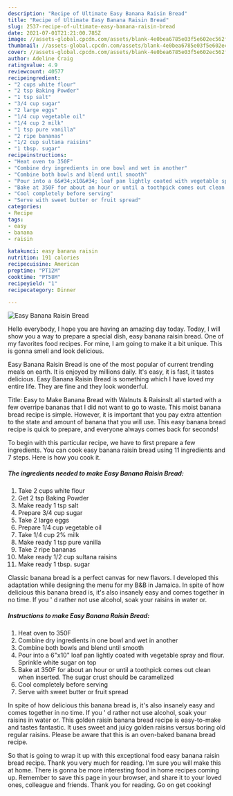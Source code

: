```yaml
---
description: "Recipe of Ultimate Easy Banana Raisin Bread"
title: "Recipe of Ultimate Easy Banana Raisin Bread"
slug: 2537-recipe-of-ultimate-easy-banana-raisin-bread
date: 2021-07-01T21:21:00.785Z
image: //assets-global.cpcdn.com/assets/blank-4e0bea6785e03f5e602ec562f230caae08da540cada707380b4fe1bbebba43da.png
thumbnail: //assets-global.cpcdn.com/assets/blank-4e0bea6785e03f5e602ec562f230caae08da540cada707380b4fe1bbebba43da.png
cover: //assets-global.cpcdn.com/assets/blank-4e0bea6785e03f5e602ec562f230caae08da540cada707380b4fe1bbebba43da.png
author: Adeline Craig
ratingvalue: 4.9
reviewcount: 40577
recipeingredient:
- "2 cups white flour"
- "2 tsp Baking Powder"
- "1 tsp salt"
- "3/4 cup sugar"
- "2 large eggs"
- "1/4 cup vegetable oil"
- "1/4 cup 2 milk"
- "1 tsp pure vanilla"
- "2 ripe bananas"
- "1/2 cup sultana raisins"
- "1 tbsp. sugar"
recipeinstructions:
- "Heat oven to 350F"
- "Combine dry ingredients in one bowl and wet in another"
- "Combine both bowls and blend until smooth"
- "Pour into a 6&#34;x10&#34; loaf pan lightly coated with vegetable spray and flour. Sprinkle white sugar on top"
- "Bake at 350F for about an hour or until a toothpick comes out clean when inserted. The sugar crust should be caramelized"
- "Cool completely before serving"
- "Serve with sweet butter or fruit spread"
categories:
- Recipe
tags:
- easy
- banana
- raisin

katakunci: easy banana raisin 
nutrition: 191 calories
recipecuisine: American
preptime: "PT12M"
cooktime: "PT58M"
recipeyield: "1"
recipecategory: Dinner

---
```



![Easy Banana Raisin Bread](//assets-global.cpcdn.com/assets/blank-4e0bea6785e03f5e602ec562f230caae08da540cada707380b4fe1bbebba43da.png)

Hello everybody, I hope you are having an amazing day today. Today, I will show you a way to prepare a special dish, easy banana raisin bread. One of my favorites food recipes. For mine, I am going to make it a bit unique. This is gonna smell and look delicious.

Easy Banana Raisin Bread is one of the most popular of current trending meals on earth. It is enjoyed by millions daily. It's easy, it is fast, it tastes delicious. Easy Banana Raisin Bread is something which I have loved my entire life. They are fine and they look wonderful.

Title: Easy to Make Banana Bread with Walnuts &amp; RaisinsIt all started with a few overripe bananas that I did not want to go to waste. This moist banana bread recipe is simple. However, it is important that you pay extra attention to the state and amount of banana that you will use. This easy banana bread recipe is quick to prepare, and everyone always comes back for seconds!


To begin with this particular recipe, we have to first prepare a few ingredients. You can cook easy banana raisin bread using 11 ingredients and 7 steps. Here is how you cook it.

<!--inarticleads1-->

##### The ingredients needed to make Easy Banana Raisin Bread:

1. Take 2 cups white flour
1. Get 2 tsp Baking Powder
1. Make ready 1 tsp salt
1. Prepare 3/4 cup sugar
1. Take 2 large eggs
1. Prepare 1/4 cup vegetable oil
1. Take 1/4 cup 2% milk
1. Make ready 1 tsp pure vanilla
1. Take 2 ripe bananas
1. Make ready 1/2 cup sultana raisins
1. Make ready 1 tbsp. sugar


Classic banana bread is a perfect canvas for new flavors. I developed this adaptation while designing the menu for my B&amp;B in Jamaica. In spite of how delicious this banana bread is, it&#39;s also insanely easy and comes together in no time. If you &#39; d rather not use alcohol, soak your raisins in water or. 

<!--inarticleads2-->

##### Instructions to make Easy Banana Raisin Bread:

1. Heat oven to 350F
1. Combine dry ingredients in one bowl and wet in another
1. Combine both bowls and blend until smooth
1. Pour into a 6&#34;x10&#34; loaf pan lightly coated with vegetable spray and flour. Sprinkle white sugar on top
1. Bake at 350F for about an hour or until a toothpick comes out clean when inserted. The sugar crust should be caramelized
1. Cool completely before serving
1. Serve with sweet butter or fruit spread


In spite of how delicious this banana bread is, it&#39;s also insanely easy and comes together in no time. If you &#39; d rather not use alcohol, soak your raisins in water or. This golden raisin banana bread recipe is easy-to-make and tastes fantastic. It uses sweet and juicy golden raisins versus boring old regular raisins. Please be aware that this is an oven-baked banana bread recipe. 

So that is going to wrap it up with this exceptional food easy banana raisin bread recipe. Thank you very much for reading. I'm sure you will make this at home. There is gonna be more interesting food in home recipes coming up. Remember to save this page in your browser, and share it to your loved ones, colleague and friends. Thank you for reading. Go on get cooking!

